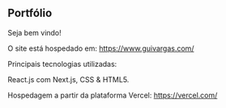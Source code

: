 

## Portfólio

Seja bem vindo!

O site está hospedado em: https://www.guivargas.com/

Principais tecnologias utilizadas:

React.js com Next.js, CSS & HTML5.

Hospedagem a partir da plataforma Vercel: https://vercel.com/
